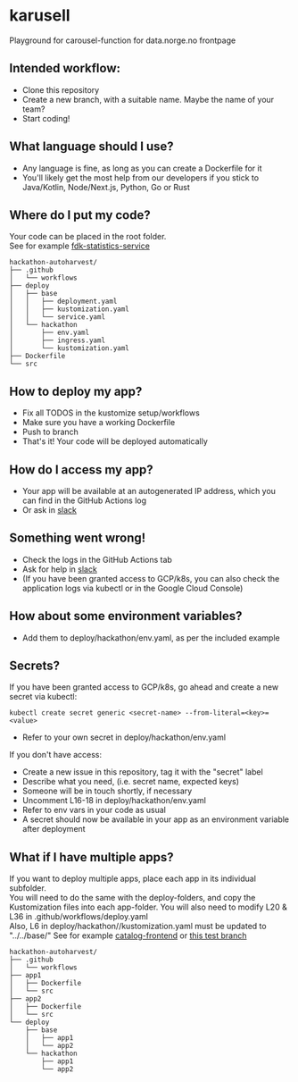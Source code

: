 # karusell

Playground for carousel-function for data.norge.no frontpage

## Intended workflow:
- Clone this repository
- Create a new branch, with a suitable name. Maybe the name of your team?
- Start coding!                               

## What language should I use?
- Any language is fine, as long as you can create a Dockerfile for it
- You'll likely get the most help from our developers if you stick to Java/Kotlin, Node/Next.js, Python, Go or Rust

## Where do I put my code?
Your code can be placed in the root folder.  
See for example [fdk-statistics-service](https://github.com/Informasjonsforvaltning/fdk-statistics-service)
```
hackathon-autoharvest/
├── .github
│   └── workflows
├── deploy
│   ├── base
│   │   ├── deployment.yaml
│   │   ├── kustomization.yaml
│   │   └── service.yaml
│   └── hackathon
│       ├── env.yaml
│       ├── ingress.yaml
│       └── kustomization.yaml
├── Dockerfile
└── src
```

## How to deploy my app?
- Fix all TODOS in the kustomize setup/workflows
- Make sure you have a working Dockerfile
- Push to branch
- That's it! Your code will be deployed automatically

## How do I access my app?
- Your app will be available at an autogenerated IP address, which you can find in the GitHub Actions log
- Or ask in [slack](https://offentlig-paas-no.slack.com/archives/C07PUV96YKV)

## Something went wrong!
- Check the logs in the GitHub Actions tab
- Ask for help in [slack](https://offentlig-paas-no.slack.com/archives/C07PUV96YKV)
- (If you have been granted access to GCP/k8s, you can also check the application logs via kubectl or in the Google Cloud Console)

## How about some environment variables?
- Add them to deploy/hackathon/env.yaml, as per the included example

## Secrets?
If you have been granted access to GCP/k8s, go ahead and create a new secret via kubectl:

```kubectl create secret generic <secret-name> --from-literal=<key>=<value>```
- Refer to your own secret in deploy/hackathon/env.yaml

If you don't have access:
- Create a new issue in this repository, tag it with the "secret" label
- Describe what you need, (i.e. secret name, expected keys)
- Someone will be in touch shortly, if necessary
- Uncomment L16-18 in deploy/hackathon/env.yaml
- Refer to env vars in your code as usual
- A secret should now be available in your app as an environment variable after deployment

## What if I have multiple apps?
If you want to deploy multiple apps, place each app in its individual subfolder.  
You will need to do the same with the deploy-folders, and copy the Kustomization files into each app-folder.
You will also need to modify L20 & L36 in .github/workflows/deploy.yaml  
Also, L6 in deploy/hackathon/<app-name>/kustomization.yaml must be updated to "../../base/<app-name>"
See for example [catalog-frontend](https://github.com/Informasjonsforvaltning/catalog-frontend) or [this test branch](https://github.com/fellesdatakatalog/hackathon-autoharvest/tree/test)
```
hackathon-autoharvest/
├── .github
│   └── workflows
├── app1
│   ├── Dockerfile
│   └── src
├── app2
│   ├── Dockerfile
│   └── src
└── deploy
    ├── base
    │   ├── app1
    │   └── app2
    └── hackathon
        ├── app1
        └── app2
```